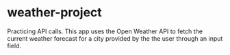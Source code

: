 # weather-project
Practicing API calls. This app uses the Open Weather API to fetch the current weather forecast for a city provided by the the user through an input field.
